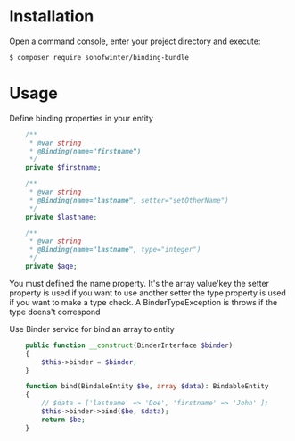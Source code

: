 Installation
============


Open a command console, enter your project directory and execute:

```bash
$ composer require sonofwinter/binding-bundle
```

Usage
=====

Define binding properties in your entity


```php
    /**
     * @var string
     * @Binding(name="firstname")
     */
    private $firstname;

    /**
     * @var string
     * @Binding(name="lastname", setter="setOtherName")
     */
    private $lastname;

    /**
     * @var string
     * @Binding(name="lastname", type="integer")
     */
    private $age;
```

You must defined the name property. It's the array value'key
the setter property is used if you want to use another setter
the type property is used if you want to make a type check. A BinderTypeException is throws if the type doens't correspond

Use Binder service for bind an array to entity

```php
    public function __construct(BinderInterface $binder)
    {
        $this->binder = $binder;
    }

    function bind(BindaleEntity $be, array $data): BindableEntity
    {
        // $data = ['lastname' => 'Doe', 'firstname' => 'John' ];
        $this->binder->bind($be, $data);
        return $be;
    }
```


